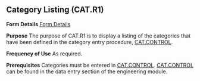 ## Category Listing (CAT.R1)
<PageHeader />

**Form Details**
[Form Details](../CAT-R1-1/README.md)

**Purpose**
The purpose of CAT.R1 is to display a listing of the categories that have been
defined in the category entry procedure, [CAT.CONTROL](../CAT-CONTROL/README.md).

**Frequency of Use**
As required.

**Prerequisites**
Categories must be entered in [CAT.CONTROL](../CAT-CONTROL/README.md).
[CAT.CONTROL](../CAT-CONTROL/README.md) can be found in the data entry section of the
engineering module.

<badge text= "Version 8.10.57 " vertical="middle" />

<PageFooter />
